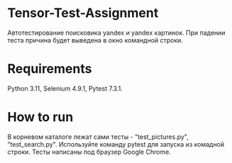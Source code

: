 # Tensor-Test-Assignment
Автотестирование поисковика yandex и yandex картинок. При падении теста причина будет выведена в окно командной строки.

# Requirements
Python 3.11, Selenium 4.9.1, Pytest 7.3.1.

# How to run
В корневом каталоге лежат сами тесты - "test_pictures.py", "test_search.py".
Используйте команду pytest для запуска из комадной строки.
Тесты написаны под браузер Google Chrome.
